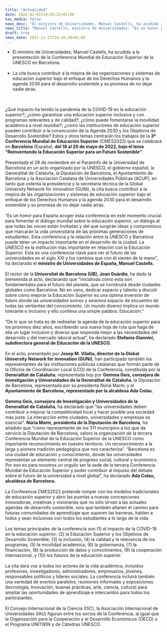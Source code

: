 ```yaml
---
title: "Actualidad"   
date: 2022-01-01T14:20:22+01:00
has_media: false
news_desc: "El ministro de Universidades, Manuel Castells, ha acudido a la presentación de la Conferencia Mundial de Educación Superior de la UNESCO en Barcelona. La cita busca contribuir a la mejora de las organizaciones y sistemas de educación superior bajo el enfoque de los Derechos Humanos y la agenda 2030 para el desarrollo sostenible y su promesa de no dejar nadie atrás."
news_title: "Manuel Castells, ministro de Universidades: “Es un honor para España acoger la Conferencia Mundial de Educación Superior de la UNESCO”."
draft: true
news_date: 2021-11-21T14:20:20+01:00
---
```

<ul>
<li>El ministro de Universidades, Manuel Castells, ha acudido a la presentación de la Conferencia Mundial de Educación Superior de la UNESCO en Barcelona.
<br><br>
<li>La cita busca contribuir a la mejora de las organizaciones y sistemas de educación superior bajo el enfoque de los Derechos Humanos y la agenda 2030 para el desarrollo sostenible y su promesa de no dejar nadie atrás.
</ul>
<br><br>
¿Qué impacto ha tenido la pandemia de la COVID-19 en la educación superior?; ¿cómo garantizar una educación superior inclusiva y con programas relevantes y de calidad?; ¿cómo puede fomentarse la movilidad académica a nivel mundial?; ¿cómo las instituciones de educación superior pueden contribuir a la consecución de la Agenda 2030 y los Objetivos de Desarrollo Sostenible? Estos y otros temas centrarán los trabajos de la <b>3ª Conferencia Mundial de Educación Superior</b> (CMES2022) que se celebrará en <b>Barcelona</b> (España), <b>del 18 al 20 de mayo de 2022, bajo el lema “Reinventando la Educación Superior para un Futuro Sostenible”</b>.
<br><br>
Presentada el 29 de noviembre en el Paraninfo de la Universidad de Barcelona en un acto organizado por la UNESCO, el gobierno español, la Generalitat de Cataluña, la Diputación de Barcelona, el Ayuntamiento de Barcelona y la Asociación Catalana de Universidades Públicas (ACUP), en tanto que ostenta la presidencia y la secretaría técnica de la Global University Network for innovation (GUNi), la cita busca contribuir a la mejora de las organizaciones y sistemas de educación superior bajo el enfoque de los Derechos Humanos y la agenda 2030 para el desarrollo sostenible y su promesa de no dejar nadie atrás.
<br><br>
“Es un honor para España acoger esta conferencia en este momento crucial para fomentar el diálogo mundial sobre la educación superior, un diálogo al que todas las voces están invitadas y del que surgirán ideas y compromisos que marcarán la vida universitaria de las próximas generaciones de estudiantes. Esta conferencia y la relación entre la UNESCO y Barcelona puede tener un impacto importante en el desarrollo de la ciudad. La UNESCO es la institución más importante en relación con la Educación Superior. Esta es una conferencia clave para ver el futuro de las universidades en el siglo XXI y los cambios que con él vienen de la mano", ha declarado el <b>ministro de Universidades de España, Manuel Castells.</b>
<br><br>
El rector de la <b>Universitat de Barcelona (UB), Joan Guàrdia</b>, ha dado la bienvenida al acto, declarando que "iniciativas como esta son fundamentales para el futuro del planeta, que se construirá desde ciudades globales como Barcelona. No en vano, dedicar espacio y talento a discutir sobre cómo mejorar la Educación Superior es una óptima inversión de futuro donde las universidades somos y seremos espacio de encuentro de todas las vertientes del conocimiento. Un mundo diverso implica un mundo tolerante e inclusivo y ello conlleva una simple palabra: Educación.”
<br><br>
“De lo que se trata es de rediseñar la agenda de la educación superior para los próximos diez años, escribiendo una nueva hoja de ruta que haga de ella un lugar inclusivo y diverso que responda mejor a las necesidades del desarrollo y del mercado laboral actual”, ha declarado <b>Stefania Giannini, subdirectora general de Educación de la UNESCO.</b>
<br><br>
En el acto, presentado por <b>Josep M. Vilalta, director de la Global University Network for innovation (GUNi)</b>, han participado también los representantes de las instituciones públicas catalanas que forman parte de la Oficina de Coordinación Local (LCD) de la Conferencia, constituida por la <b>Generalitat de Cataluña</b>; representada hoy por <b>Gemma Geis, consejera de Investigación y Universidades de la Generalitat de Cataluña</b>; la Diputación de Barcelona, representada por su presidenta Núria Marín; y el <b>Ayuntamiento de Barcelona, representado por la alcaldesa Ada Colau.</b>
<br><br>
<b>Gemma Geis, consejera de Investigación y Universidades de la Generalitat de Cataluña</b>, ha declarado que "las universidades deben contribuir a mejorar la competitividad local y hacer posible una sociedad más justa. La interacción entre ciudades, universidades y empresas es esencial". <b>Núria Marín, presidenta de la Diputación de Barcelona</b>, ha añadido que “como representante de los 311 municipios a los que da servicio la Diputación de Barcelona, valoro la organización de la tercera Conferencia Mundial de la Educación Superior de la UNESCO como importante reconocimiento en nuestro territorio. Un reconocimiento a la larga y pionera tradición pedagógica que nos caracteriza”. “Barcelona es una ciudad de educación y conocimiento, donde las universidades representan un elemento central de progreso social, cultural y económico. Por eso es para nosotros un orgullo ser la sede de la tercera Conferencia Mundial de Educación Superior y poder contribuir al impulso del debate sobre el futuro de la universidad a nivel global”, ha declarado <b>Ada Colau, alcaldesa de Barcelona.</b>
<br><br>
La Conferencia CMES2022 pretende romper con los modelos tradicionales de educación superior y abrir las puertas a nuevas concepciones innovadoras, creativas y visionarias que no sólo sirvan a las actuales agendas de desarrollo sostenible, sino que también allanen el camino para futuras comunidades de aprendizaje que superen las barreras, hablen a todos y sean inclusivas con todos los estudiantes a lo largo de la vida.
<br><br>
Los temas principales de la conferencia son (1) el impacto de la COVID-19 en la educación superior; (2) la Educación Superior y los Objetivos de Desarrollo Sostenible, (3) la inclusión, (4) la calidad y la relevancia de los programas; (5) la movilidad académica, (6) la gobernanza, (7) la financiación, (8) la producción de datos y conocimientos, (9) la cooperación internacional, y (10) los futuros de la educación superior.
<br><br>
La cita dará voz a todos los actores de la vida académica, incluidos profesores, investigadores, administradores, empresarios, jóvenes, responsables políticos y líderes sociales. La conferencia incluirá también una variedad de eventos paralelos, reuniones informales y exposiciones (tecnología, innovación, buenas prácticas, arte, ciencia, cultura) para ampliar las oportunidades de aprendizaje e intercambio para todos los participantes.
<br><br>
El Consejo Internacional de la Ciencia (ISC), la Asociación Internacional de Universidades (IAU) figuran entre los socios de la Conferencia, al igual que la Organización para la Cooperación y el Desarrollo Económicos (OECD) o el Programa UNITWIN y de Cátedras UNESCO.
